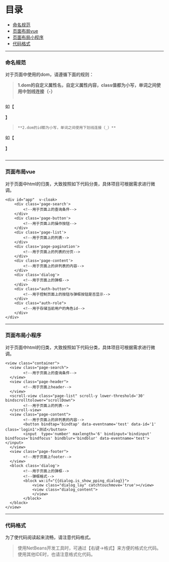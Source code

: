 # 目录

* [命名规范](#1)
* [页面布局vue](#3)
* [页面布局小程序](#4)
* [代码格式](#2)

---

### <div id="1">命名规范</div>


对于页面中使用的dom，请遵循下面的规则：

> **1.dom的自定义属性名，自定义属性内容，class值都为小写，单词之间使用中划线连接（-）**
> ```
如【<div data-value='test-data-value' class='show-data'></div>】
> ```
> **2.dom的id都为小写，单词之间使用下划线连接（_）**
> ```
如【<div id='test_id'></div>】
> ```

---

### <div id="3">页面布局vue</div>

对于页面中html的归类，大致按照如下代码分类，具体项目可根据需求进行微调。

```
<div id="app"  v-cloak>
    <div class='page-search'>
        <!--用于页面上的查询条件-->
    </div>
    <div class='page-button'>
        <!--用于页面上的操作按钮-->
    </div>
    <div class='page-list'>
        <!--用于页面上的列表-->
    </div>
    <div class='page-pagination'>
        <!--用于页面上的列表的分页-->
    </div>
    <div class='page-content'>
        <!--用于页面上的非列表的内容-->
    </div>
    <div class='dialog'>
        <!--用于页面上的弹框-->
    </div>
    <div class="auth-button">
        <!--用于控制页面上的按钮与弹框按钮是否显示-->
    </div>
    <div class="auth-role">
        <!--用于存储当前用户的角色id-->
    </div>
</div>
```

---

### <div id="4">页面布局小程序</div>

对于页面中html的归类，大致按照如下代码分类，具体项目可根据需求进行微调。

```
<view class="container">
  <view class="page-search">
        <!--用于页面上的查询条件-->
  </view>
  <view class="page-header">
        <!--用于页面上header-->
  </view>
  <scroll-view class="page-list" scroll-y lower-threshold='30' bindscrolltolower="scrollDown">
        <!--用于页面上的列表-->
  </scroll-view>
  <view class="page-content">
        <!--用于页面上的非列表的内容-->
        <button bindtap='bindtap' data-eventname='test' data-id='1' class='login1'>测试</button>
        <input  type='number' maxlength='6' bindinput='bindinput' bindfocus='bindfocus' bindblur='bindblur' data-eventname='test'></input>
  </view>
  <view class="page-footer">
        <!--用于页面上footer-->
  </view>    
  <block class='dialog'>
        <!--用于页面上的弹框-->
        <!--弹框格式-->
        <block wx:if="{{dialog.is_show_pping_dialog}}">
            <view class="dialog_lay" catchtouchmove='true'></view>
            <view class="dialog_content">
            </view>
        </block>
  </block>
</view>
```

---

### <div id="2">代码格式</div>

为了使代码阅读起来流畅，请注意代码格式。

> 使用NetBeans开发工具时，可通过【右键->格式】来方便的格式化代码。使用其他IDE时，也请注意格式化代码。

<br>